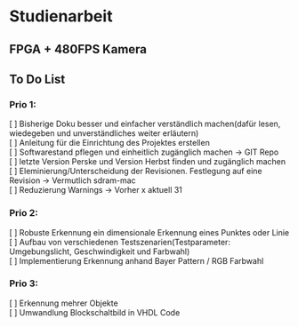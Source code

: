 # Studienarbeit
## FPGA + 480FPS Kamera

## To Do List
### Prio 1:
[ ] Bisherige Doku besser und einfacher verständlich machen(dafür lesen, wiedegeben und unverständliches weiter erläutern)  
[ ] Anleitung für die Einrichtung des Projektes erstellen  
[ ] Softwarestand pflegen und einheitlich zugänglich machen -> GIT Repo    
[ ] letzte Version Perske und Version Herbst finden und zugänglich machen  
[ ] Eleminierung/Unterscheidung der Revisionen. Festlegung auf eine Revision -> Vermutlich sdram-mac  
[ ] Reduzierung Warnings -> Vorher x aktuell 31

### Prio 2:
[ ] Robuste Erkennung ein dimensionale Erkennung eines Punktes oder Linie  
[ ] Aufbau von verschiedenen Testszenarien(Testparameter: Umgebungslicht, Geschwindigkeit und Farbwahl)  
[ ] Implementierung Erkennung anhand Bayer Pattern / RGB Farbwahl  

### Prio 3:
[ ] Erkennung mehrer Objekte  
[ ] Umwandlung Blockschaltbild in VHDL Code  

